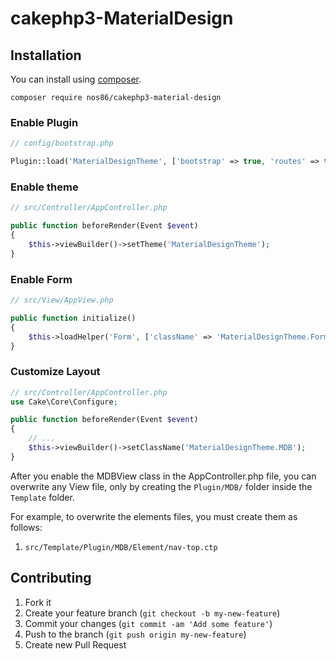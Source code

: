 # cakephp3-MaterialDesign

## Installation

You can install using [composer](http://getcomposer.org).

```
composer require nos86/cakephp3-material-design
```

### Enable Plugin

```php
// config/bootstrap.php

Plugin::load('MaterialDesignTheme', ['bootstrap' => true, 'routes' => true]);
```

### Enable theme

```php
// src/Controller/AppController.php

public function beforeRender(Event $event)
{
    $this->viewBuilder()->setTheme('MaterialDesignTheme');
}
```

### Enable Form

```php
// src/View/AppView.php

public function initialize()
{
    $this->loadHelper('Form', ['className' => 'MaterialDesignTheme.Form']);
}
```

### Customize Layout

```php
// src/Controller/AppController.php
use Cake\Core\Configure;

public function beforeRender(Event $event)
{
    // ...
    $this->viewBuilder()->setClassName('MaterialDesignTheme.MDB');
}
```

After you enable the MDBView class in the AppController.php file, you can overwrite any View file, only by creating the `Plugin/MDB/` folder inside the `Template` folder.

For example, to overwrite the elements files, you must create them as follows:

1. `src/Template/Plugin/MDB/Element/nav-top.ctp`


## Contributing

1. Fork it
2. Create your feature branch (`git checkout -b my-new-feature`)
3. Commit your changes (`git commit -am 'Add some feature'`)
4. Push to the branch (`git push origin my-new-feature`)
5. Create new Pull Request
